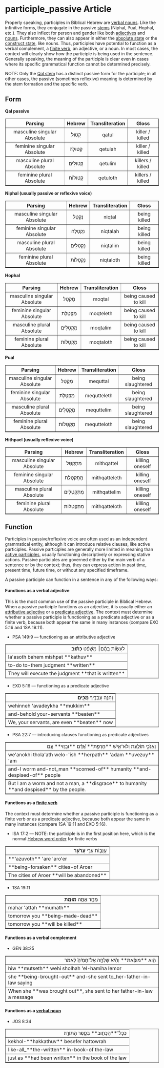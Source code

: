 # participle_passive Article
Properly speaking, participles in Biblical Hebrew are [verbal nouns](https://git.door43.org/Door43/en-uhg/src/master/content/verb/02.md#verbal-nouns). Like the infinitive forms, they conjugate in the passive [stems](https://git.door43.org/Door43/en-uhg/src/master/content/stem/02.md) (Niphal, Pual, Hophal, etc.). They also inflect for person and gender like both [adjectives](https://git.door43.org/Door43/en-uhg/src/master/content/adjective/02.md) and [nouns](https://git.door43.org/Door43/en-uhg/src/master/content/noun/02.md). Furthermore, they can also appear in either the [absolute state](https://git.door43.org/Door43/en-uhg/src/master/content/state_absolute/02.md) or the [construct state](https://git.door43.org/Door43/en-uhg/src/master/content/state_construct/02.md), like nouns. Thus, participles have potential to function as a verbal complement, a [finite verb](https://git.door43.org/Door43/en-uhg/src/master/content/verb/02.md#finite-verbs), an adjective, or a noun. In most cases, the context will clearly show how the participle is being used in the sentence. Generally speaking, the meaning of the participle is clear even in cases where its specific grammatical function cannot be determined precisely.

NOTE: Only the [Qal stem](https://git.door43.org/Door43/en-uhg/src/master/content/stem_qal/02.md) has a distinct passive form for the participle; in all other cases, the passive (sometimes reflexive) meaning is determined by the stem formation and the specific verb.

## Form

**Qal passive**
<table border="1" class="docutils">
<tr class="row-odd"><th>Parsing</th><th>Hebrew</th><th>Transliteration</th><th>Gloss</th>
</tr>
<tr class="row-even" align="center"><td>masculine singular Absolute</td><td>קָטוּל</td><td>qatul</td><td>killer / killed</td>
</tr>
<tr class="row-odd" align="center"><td>feminine singular Absolute</td><td>קְטוּלָה</td><td>qetulah</td><td>killer / killed</td>
</tr>
<tr class="row-even" align="center"><td>masculine plural Absolute</td><td>קְטוּלִים</td><td>qetulim</td><td>killers / killed</td>
</tr>
<tr class="row-odd" align="center"><td>feminine plural Absolute</td><td>קְטוּלוֹת</td><td>qetuloth</td><td>killers / killed</td>
</tr>
</tbody>
</table>

**Niphal (usually passive or reflexive voice)**
<table border="1" class="docutils">
<tr class="row-odd"><th>Parsing</th><th>Hebrew</th><th>Transliteration</th><th>Gloss</th>
</tr>
<tr class="row-even" align="center"><td>masculine singular Absolute</td><td>נִקְטָל</td><td>niqtal</td><td>being killed</td>
</tr>
<tr class="row-odd" align="center"><td>feminine singular Absolute</td><td>נִקְטָלָה</td><td>niqtalah</td><td>being killed</td>
</tr>
<tr class="row-even" align="center"><td>masculine plural Absolute</td><td>נִקְטָלִים</td><td>niqtalim</td><td>being killed</td>
</tr>
<tr class="row-odd" align="center"><td>feminine plural Absolute</td><td>נִקְטָלוֹת</td><td>niqtaloth</td><td>being killed</td>
</tr>
</tbody>
</table>

**Hophal**
<table border="1" class="docutils">
<tr class="row-odd"><th>Parsing</th><th>Hebrew</th><th>Transliteration</th><th>Gloss</th>
</tr>
<tr class="row-even" align="center"><td>masculine singular Absolute</td><td>מָקְטָל</td><td>moqtal</td><td>being caused to kill</td>
</tr>
<tr class="row-odd" align="center"><td>feminine singular Absolute</td><td>מָקְטֶלֶת</td><td>moqteleth</td><td>being caused to kill</td>
</tr>
<tr class="row-even" align="center"><td>masculine plural Absolute</td><td>מָקְטָלִים</td><td>moqtalim</td><td>being caused to kill</td>
</tr>
<tr class="row-odd" align="center"><td>feminine plural Absolute</td><td>מָקְטָלוֹת</td><td>moqtaloth</td><td>being caused to kill</td>
</tr>
</tbody>
</table>

**Pual**
<table border="1" class="docutils">
<tr class="row-odd"><th>Parsing</th><th>Hebrew</th><th>Transliteration</th><th>Gloss</th>
</tr>
<tr class="row-even" align="center"><td>masculine singular Absolute</td><td>מְקֻטַּל</td><td>mequttal</td><td>being slaughtered</td>
</tr>
<tr class="row-odd" align="center"><td>feminine singular Absolute</td><td>מְקֻטֶּלֶת</td><td>mequtteleth</td><td>being slaughtered</td>
</tr>
<tr class="row-even" align="center"><td>masculine plural Absolute</td><td>מְקֻטְּלִים</td><td>mequttelim</td><td>being slaughtered</td>
</tr>
<tr class="row-odd" align="center"><td>feminine plural Absolute</td><td>מְקֻטְּלוֹת</td><td>mequtteloth</td><td>being slaughtered</td>
</tr>
</tbody>
</table>

**Hithpael (usually reflexive voice)**
<table border="1" class="docutils">
<tr class="row-odd"><th>Parsing</th><th>Hebrew</th><th>Transliteration</th><th>Gloss</th>
</tr>
<tr class="row-even" align="center"><td>masculine singular Absolute</td><td>מִתְקַטֵּל</td><td>mithqattel</td><td>killing oneself</td>
</tr>
<tr class="row-odd" align="center"><td>feminine singular Absolute</td><td>מִתְקַטֶּלֶת</td><td>mithqatteleth</td><td>killing oneself</td>
</tr>
<tr class="row-even" align="center"><td>masculine plural Absolute</td><td>מִתְקַטְּלִים</td><td>mithqattelim</td><td>killing oneself</td>
</tr>
<tr class="row-odd" align="center"><td>feminine plural Absolute</td><td>מִתְקַטְּלוֹת</td><td>mithqatteloth</td><td>killing oneself</td>
</tr>
</tbody>
</table>

## Function
Participles in passive/reflexive voice are often used as an independent grammatical entity, although it can introduce relative clauses, like active participles. Passive participles are generally more limited in meaning than [active participles](https://git.door43.org/Door43/en-uhg/src/master/content/participle_active/02.md), usually functioning descriptively or expressing stative actions. Passive participles are governed either by the main verb of a sentence or by the context; thus, they can express action in past time, present time, future time, or without any specified timeframe.

A passive participle can function in a sentence in any of the following ways:

#### Functions as a verbal adjective
This is the most common use of the passive participle in Biblical Hebrew. When a passive participle functions as an adjective, it is usually either an [attributive adjective](https://git.door43.org/Door43/en-uhg/src/master/content/adjective/02.md#attributive) or a [predicate adjective](https://git.door43.org/Door43/en-uhg/src/master/content/adjective/02.md#predicative-or-verbal-adjective). The context must determine whether a passive participle is functioning as a predicate adjective or as a finite verb, because both appear the same in many instances (compare EXO 5:16 and 1SA 19:11).

* PSA 149:9 –– functioning as an attributive adjective
<table border="1" class="docutils">
<colgroup>
<col width="100%" />
</colgroup>
<tbody valign="top">
<tr class="row-odd" align="right"><td>לַעֲשׂ֤וֹת בָּהֶ֨ם׀ מִשְׁפָּ֬ט <b>כָּת֗וּב</b></td>
</tr>
<tr class="row-even"><td>la'asoth bahem mishpat **kathuv**</td>
</tr>
<tr class="row-odd"><td>to-do to-them judgment **written**</td>
</tr>
<tr class="row-even"><td>They will execute the judgment **that is written**</td>
</tr>
</tbody>
</table>

* EXO 5:16 –– functioning as a predicate adjective
<table border="1" class="docutils">
<colgroup>
<col width="100%" />
</colgroup>
<tbody valign="top">
<tr class="row-odd" align="right"><td>וְהִנֵּ֧ה עֲבָדֶ֛יךָ <b>מֻכִּ֖ים</b></td>
</tr>
<tr class="row-even"><td>wehinneh 'avadeykha **mukkim**‮‬</td>
</tr>
<tr class="row-odd"><td>and-behold your-servants **beaten**</td>
</tr>
<tr class="row-even"><td>We, your servants, are even **beaten** now</td>
</tr>
</tbody>
</table>

* PSA 22:7 –– introducing clauses functioning as predicate adjectives
<table border="1" class="docutils">
<colgroup>
<col width="100%" />
</colgroup>
<tbody valign="top">
<tr class="row-odd" align="right"><td>וְאָנֹכִ֣י תוֹלַ֣עַת וְלֹא־אִ֑ישׁ **חֶרְפַּ֥ת** אָ֝דָ֗ם **וּבְז֥וּי** עָֽם׃</td>
</tr>
<tr class="row-even"><td>we'anokhi thola'ath welo-'ish **herpath** 'adam **uvezuy** 'am</td>
</tr>
<tr class="row-odd"><td>and-I worm and-not_man **scorned-of** humanity **and-despised-of** people</td>
</tr>
<tr class="row-even"><td>But I am a worm and not a man, a **disgrace** to humanity **and despised** by the people.</td>
</tr>
</tbody>
</table>

#### Functions as a [finite verb](https://git.door43.org/Door43/en-uhg/src/master/content/verb/02.md#finite-verbs)
The context must determine whether a passive participle is functioning as a finite verb or as a predicate adjective, because both appear the same in many instances (compare 1SA 19:11 and EXO 5:16).

* ISA 17:2 –– NOTE: the participle is in the first position here, which is the normal [Hebrew word order](https://git.door43.org/Door43/en-uhg/src/master/content/word_order/02.md) for finite verbs
<table border="1" class="docutils">
<colgroup>
<col width="100%" />
</colgroup>
<tbody valign="top">
<tr class="row-odd" align="right"><td>עֲזֻב֖וֹת עָרֵ֣י <b>עֲרֹעֵ֑ר</b></td>
</tr>
<tr class="row-even"><td>**'azuvoth** 'are 'aro'er</td>
</tr>
<tr class="row-odd"><td>**being-forsaken** cities-of Aroer</td>
</tr>
<tr class="row-even"><td>The cities of Aroer **will be abandoned**</td>
</tr>
</tbody>
</table>


* 1SA 19:11
<table border="1" class="docutils">
<colgroup>
<col width="100%" />
</colgroup>
<tbody valign="top">
<tr class="row-odd" align="right"><td>מָחָ֖ר אַתָּ֥ה <b>מוּמָֽת</b></td>
</tr>
<tr class="row-even"><td>mahar 'attah **mumath**</td>
</tr>
<tr class="row-odd"><td>tomorrow you **being-made-dead**</td>
</tr>
<tr class="row-even"><td>tomorrow you **will be killed**</td>
</tr>
</tbody>
</table>

#### Functions as a verbal complement

* GEN 38:25
<table border="1" class="docutils">
<colgroup>
<col width="100%" />
</colgroup>
<tbody valign="top">
<tr class="row-odd" align="right"><td>הִ֣וא **מוּצֵ֗את** וְהִ֨יא שָׁלְחָ֤ה אֶל־חָמִ֙יהָ֙ לֵאמֹ֔ר</td>
</tr>
<tr class="row-even"><td>hiw **mutseth** wehi sholhah 'el-hamiha lemor</td>
</tr>
<tr class="row-odd"><td>she **being-brought-out** and-she sent to_her-father-in-law saying</td>
</tr>
<tr class="row-even"><td>When she **was brought out**, she sent to her father-in-law a message</td>
</tr>
</tbody>
</table>

#### Functions as a [verbal noun](https://git.door43.org/Door43/en-uhg/src/master/content/verb/02.md#verbal-nouns)

* JOS 8:34
<table border="1" class="docutils">
<colgroup>
<col width="100%" />
</colgroup>
<tbody valign="top">
<tr class="row-odd" align="right"><td>כְּכָל־**הַכָּת֖וּב** בְּסֵ֥פֶר הַתּוֹרָֽה׃</td>
</tr>
<tr class="row-even"><td>kekhol-**hakkathuv** ‮‬besefer hattowrah‮‬</td>
</tr>
<tr class="row-odd"><td>like-all_**the-written** in-book-of the-law</td>
</tr>
<tr class="row-even"><td>just as **had been written** in the book of the law</td>
</tr>
</tbody>
</table>